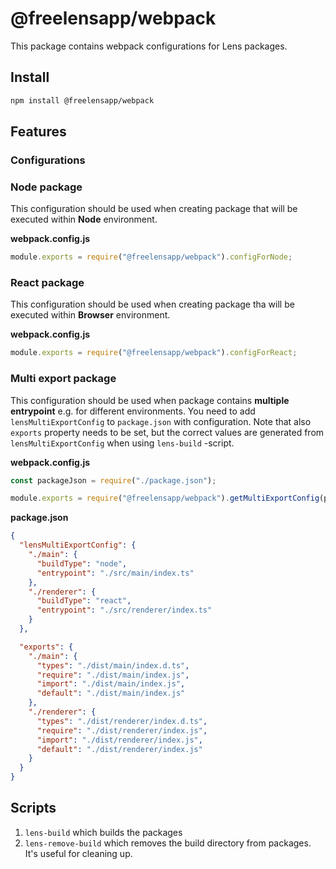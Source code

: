 # @freelensapp/webpack

This package contains webpack configurations for Lens packages.

## Install

```sh
npm install @freelensapp/webpack
```

## Features

### Configurations

### Node package
This configuration should be used when creating package that will be executed within **Node** environment. 

**webpack.config.js**
```javascript
module.exports = require("@freelensapp/webpack").configForNode;
```
### React package
This configuration should be used when creating package tha will be executed within **Browser** environment.

**webpack.config.js**
```javascript
module.exports = require("@freelensapp/webpack").configForReact;
```

### Multi export package

This configuration should be used when package contains **multiple entrypoint** e.g. for different environments. You need to add `lensMultiExportConfig` to `package.json` with configuration. Note that also `exports` property needs to be set, but the correct values are generated from `lensMultiExportConfig` when using `lens-build` -script.

**webpack.config.js**
```javascript
const packageJson = require("./package.json");

module.exports = require("@freelensapp/webpack").getMultiExportConfig(packageJson);
```

**package.json**
```json
{
  "lensMultiExportConfig": {
    "./main": {
      "buildType": "node",
      "entrypoint": "./src/main/index.ts"
    },
    "./renderer": {
      "buildType": "react",
      "entrypoint": "./src/renderer/index.ts"
    }
  },

  "exports": {
    "./main": {
      "types": "./dist/main/index.d.ts",
      "require": "./dist/main/index.js",
      "import": "./dist/main/index.js",
      "default": "./dist/main/index.js"
    },
    "./renderer": {
      "types": "./dist/renderer/index.d.ts",
      "require": "./dist/renderer/index.js",
      "import": "./dist/renderer/index.js",
      "default": "./dist/renderer/index.js"
    }
  }
}
```

## Scripts

1. `lens-build` which builds the packages
2. `lens-remove-build` which removes the build directory from packages. It's useful for cleaning up.
